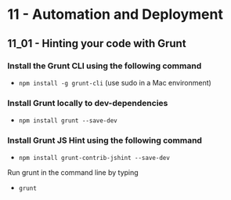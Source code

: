 11 - Automation and Deployment
===============================

11_01 - Hinting your code with Grunt
-------------------------------------

### Install the Grunt CLI using the following command
* `npm install -g grunt-cli` (use sudo in a Mac environment)

### Install Grunt locally to dev-dependencies
* `npm install grunt --save-dev`

### Install Grunt JS Hint using the following command
* `npm install grunt-contrib-jshint --save-dev`

Run grunt in the command line by typing 
* `grunt`
